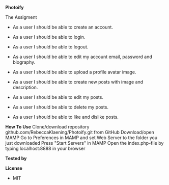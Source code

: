 **Photoify**

The Assigment

* As a user I should be able to create an account.

* As a user I should be able to login.

* As a user I should be able to logout.

* As a user I should be able to edit my account email, password and biography.

* As a user I should be able to upload a profile avatar image.

* As a user I should be able to create new posts with image and description.

* As a user I should be able to edit my posts.

* As a user I should be able to delete my posts.

* As a user I should be able to like and dislike posts.


**How To Use**
Clone/download repository github.com/RebeccaKlaening/Photoify.git from GitHub
Download/open MAMP
Go to Preferences in MAMP and set Web Server to the folder you just downloaded
Press "Start Servers" in MAMP
Open the index.php-file by typing localhost:8888 in your browser

**Tested by**


**License** 
- MIT
